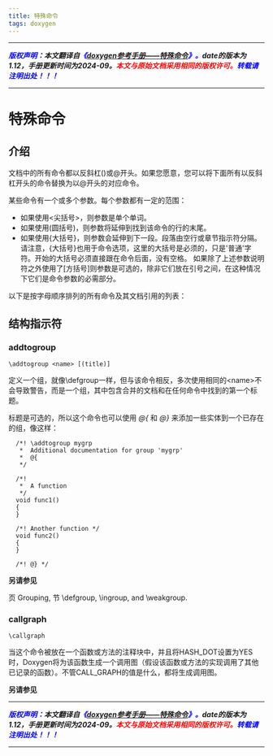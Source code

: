 ```yaml
---
title: 特殊命令 
tags: doxygen
---
```


------

***<font color=blue>版权声明：</font>本文翻译自<font color=blue>《[doxygen参考手册——特殊命令](https://www.doxygen.nl/manual/commands.html)》。</font>date的版本为1.12，手册更新时间为2024-09。<font color=red>本文与原始文档采用相同的版权许可。</font><font color=blue>转载请注明出处！！！</font>***

------


# 特殊命令

## 介绍
文档中的所有命令都以反斜杠(\)或@开头。如果您愿意，您可以将下面所有以反斜杠开头的命令替换为以@开头的对应命令。

某些命令有一个或多个参数。每个参数都有一定的范围：
- 如果使用\<尖括号>，则参数是单个单词。
- 如果使用(圆括号)，则参数将延伸到找到该命令的行的末尾。
- 如果使用{大括号}，则参数会延伸到下一段。段落由空行或章节指示符分隔。请注意，{大括号}也用于命令选项，这里的大括号是必须的，只是'普通'字符。开始的大括号必须直接跟在命令后面，没有空格。
如果除了上述参数说明符之外使用了\[方括号]则参数是可选的，除非它们放在引号之间，在这种情况下它们是命令参数的必需部分。

以下是按字母顺序排列的所有命令及其文档引用的列表：

## 结构指示符
### addtogroup

```
\addtogroup <name> [(title)]
```

定义一个组，就像\defgroup一样，但与该命令相反，多次使用相同的\<name>不会导致警告，而是一个组，其中包含合并的文档和在任何命令中找到的第一个标题。

标题是可选的，所以这个命令也可以使用 *@{* 和 *@}* 来添加一些实体到一个已存在的组，像这样：
```
  /*! \addtogroup mygrp
   *  Additional documentation for group 'mygrp'
   *  @{
   */

  /*!
   *  A function
   */
  void func1()
  {
  }

  /*! Another function */
  void func2()
  {
  }

  /*! @} */
```

**另请参见**

页 Grouping, 节 \defgroup, \ingroup, and \weakgroup.



### callgraph
```
\callgraph
```
当这个命令被放在一个函数或方法的注释块中，并且将HASH_DOT设置为YES时，Doxygen将为该函数生成一个调用图（假设该函数或方法的实现调用了其他已记录的函数）。不管CALL_GRAPH的值是什么，都将生成调用图。

**另请参见**































------

***<font color=blue>版权声明：</font>本文翻译自<font color=blue>《[doxygen参考手册——特殊命令](https://www.doxygen.nl/manual/commands.html)》。</font>date的版本为1.12，手册更新时间为2024-09。<font color=red>本文与原始文档采用相同的版权许可。</font><font color=blue>转载请注明出处！！！</font>***

------